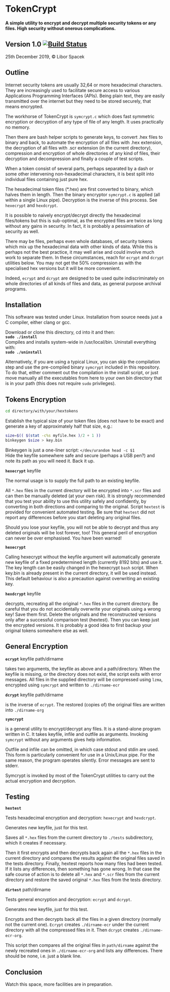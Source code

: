 # TokenCrypt

**A simple utility to encrypt and decrypt multiple security tokens or any files.
High security without onerous complications.**

## Version 1.0  [![Build Status](https://img.shields.io/endpoint.svg?url=https%3A%2F%2Factions-badge.atrox.dev%2Fatrox%2Fsync-dotenv%2Fbadge&style=flat)](https://actions-badge.atrox.dev/atrox/sync-dotenv/goto)

25th December 2019, © Libor Spacek

## Outline

Internet security tokens are usually 32,64 or more hexadecimal characters. 
They are increasingly used to facilitate secure access to various 
Applications Programming Interfaces (APIs). Being plain text,
they are easily transmitted over the internet but they need to be stored securely, that means encrypted.

The workhorse of TokenCrypt is `symcrypt.c` which does fast symmetric
encryption or decryption of any type of file of any length. It uses practically no memory.

Then there are 
bash helper scripts to generate keys, to convert .hex files to binary and back, 
to automate the encryption of all files with .hex extension, the decryption of
all files with .scr extension (in the current directory), compression and encryption of whole directories of any kind of files, their decryption and decompression and finally a couple of test scripts.

When a token consist of several parts, perhaps separated by a dash or some other intervening non-hexadecimal characters, it is best split into individual files containing just pure hex.

The hexadecimal token files (*.hex) are first converted to binary, 
which halves them in length. Then the binary encryptor `symcrypt.c` is applied
(all within a single Linux pipe).
Decryption is the inverse of this process. See `hexecrypt` and `hexdcrypt`.

It is possible to naively encrypt/decrypt directly the hexadecimal files/tokens
but this is sub-optimal, as the encrypted files are twice as long without any gains
in security. In fact, it is probably a pessimisation of security as well.

There may be files, perhaps even whole databases, of security tokens which mix up the 
hexadecimal data with other kinds of data. While this is perhaps not the best practice,
it may well arise and could involve much work to separate them. 
In these circumstances, reach for `ecrypt` and `dcrypt` utilities below. 
You may not get the 50% compression as with the specialised hex versions but it will be more convenient.

Indeed, `ecrypt` and `dcrypt` are designed to be used quite indiscriminately on whole directories of all kinds of files and data, as general purpose archival programs.

## Installation

This software was tested under Linux. 
Installation from source needs just a C compiler, either clang or gcc.

Download or clone this directory, cd into it and then:  
**`sudo ./install`**  
Compiles and installs system-wide in /usr/local/bin. Uninstall everything with:  
**`sudo ./uninstall`**

Alternatively, if you are using a typical Linux, you can skip the compilation step
and use the pre-compiled binary `symcrypt` included in this repository. To do that, 
either comment out the compilation in the install script, or just move manually 
all the executables from here to your own bin directory that is in your path 
(this does not require `sudo` privileges).

## Tokens Encryption

```bash
cd directory/with/your/hextokens
```

Establish the typical size of your token files (does not have to be exact) and generate a key of approximately half that size, e.g.:

```bash 
size=$(( $(stat -c%s myfile.hex )/2 + 1 ))
binkeygen $size > key.bin
```

Binkeygen is just a one-liner script:  `</dev/urandom head -c $1`   
Hide the keyfile somewhere safe and secure (perhaps a USB pen?) and note its path as you will need it. Back it up.
  
**`hexecrypt`** keyfile
  
The normal usage is to supply the full path to an existing keyfile.
 
All `*.hex` files in the current directory will be encrypted into `*.scr` files and
can then be manually deleted (at your own risk). It is strongly recommended 
that you test your ability to use this utility safely and confidently, by
converting in both directions and comparing to the original. 
Script `hextest` is provided for convenient automated testing.
Be sure that `hextest` did not report any differences before you start deleting any original files.

Should you lose your keyfile, you will not be able to decrypt and thus any 
deleted originals will be lost forever, too! This general peril of encryption can never
be over emphasised. You have been warned!

**`hexecrypt`**

Calling hexecrypt without the keyfile argument will automatically generate 
new keyfile of a fixed predetermined length (currently 8192 bits) and use it.
The key length can be easily changed in the hexecrypt `bash` script.
When key.bin is already present in the current directory, it will be used instead.
This default behaviour is also a precaution against overwriting an existing key.

**`hexdcrypt`** keyfile

decrypts, recreating all the original `*.hex` files in the current directory. 
Be careful that you do not accidentally overwrite your originals using a wrong key!
Save them first. Delete the originals and the reconstructed versions 
only after a successful comparison test (hextest). Then you can keep just the encrypted versions. It is probably a good idea to first backup your original tokens somewhere else as well.

## General Encryption

**`ecrypt`** keyfile path/dirname

takes two arguments, the keyfile as above and a path/directory. 
When the keyfile is missing, or the directory does not exist, the script exits with error messages.
All files in the supplied directory will be compressed using `lzma`,
encrypted  using `symcrypt` and written to `./dirname-ecr`

**`dcrypt`** keyfile path/dirname

is the inverse of `ecrypt`. The restored (copies of) the original files are 
written into `./dirname-org`

**`symcrypt`**

is a general utility to encrypt/decrypt any files.
It is a stand-alone program written in C. It takes keyfile, infile and outfile as arguments.
Invoking `symcrypt` without any arguments gives help information.

Outfile and infile can be omitted, in which case stdout and stdin are used. 
This form is particularly convenient for use in a Unix/Linux pipe. 
For the same reason, the program operates silently. Error messages are sent to stderr.

Symcrypt is invoked by most of the TokenCrypt utilities to
carry out the actual encryption and decryption.

## Testing

**`hextest`**

Tests hexadecimal encryption and decryption: `hexecrypt` and `hexdcrypt`.

Generates new keyfile, just for this test.

Saves all `*.hex` files from the current directory to 
`./tests` subdirectory, which it creates if necessary.

Then it first encrypts and then decrypts back again all the `*.hex` 
files in the current directory and compares the results against the original files saved in the tests directory.
Finally, hextest reports how many files had been tested. 
If it lists any differences, then something has gone wrong. 
In that case the safe course of action is to delete all `*.hex` and `*.scr` files from
the current directory and restore the saved original `*.hex` files from the tests directory.

**`dirtest`** path/dirname

Tests general encryption and decryption: `ecrypt` and `dcrypt`.

Generates new keyfile, just for this test.

Encrypts and then decrypts back all the files in a given directory (normally not the current one).
`Ecrypt` creates `./dirname-ecr` under the current directory with all the compressed files in it. Then `dcrypt` creates `./dirname-ecr-org`. 

This script then compares all the original files in `path/dirname` against the newly recreated ones in 
`./dirname-ecr-org` and lists any differences. There should be none, i.e. just a blank line.

## Conclusion

Watch this space, more facilities are in preparation.
